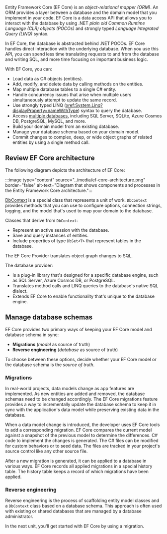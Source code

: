 Entity Framework Core (EF Core) is an *object-relational mapper (ORM)*. An ORM provides a layer between a database and the domain model that you implement in your code. EF Core is a data access API that allows you to interact with the database by using .NET *plain old Common Runtime Language (CLR) objects (POCOs)* and strongly typed *Language Integrated Query (LINQ)* syntax.

In EF Core, the database is abstracted behind .NET POCOs. EF Core handles direct interaction with the underlying database. When you use this API, you can spend less time translating requests to and from the database and writing SQL, and more time focusing on important business logic.

With EF Core, you can:

- Load data as C# objects (entities).
- Add, modify, and delete data by calling methods on the entities.
- Map multiple database tables to a single C# entity.
- Handle concurrency issues that arise when multiple users simultaneously attempt to update the same record.
- Use strongly typed LINQ (<xref:System.Linq?displayProperty=nameWithType>) syntax to query the database.
- Access [multiple databases](/ef/core/providers/), including SQL Server, SQLite, Azure Cosmos DB, PostgreSQL, MySQL, and more.
- Build your domain model from an existing database.
- Manage your database schema based on your domain model.
- Commit changes to complex, deep, or wide object graphs of related entities by using a single method call.

## Review EF Core architecture

The following diagram depicts the architecture of EF Core:

:::image type="content" source="../media/ef-core-architecture.png" border="false" alt-text="Diagram that shows components and processes in the Entity Framework Core architecture.":::

[DbContext](/ef/core/dbcontext-configuration) is a special class that represents a unit of work. `DbContext` provides methods that you can use to configure options, connection strings, logging, and the model that's used to map your domain to the database.

Classes that derive from `DbContext`:

- Represent an active session with the database.
- Save and query instances of entities.
- Include properties of type `DbSet<T>` that represent tables in the database.

The EF Core Provider translates object graph changes to SQL.

The database provider:

- Is a plug-in library that's designed for a specific database engine, such as SQL Server, Azure Cosmos DB, or PostgreSQL.
- Translates method calls and LINQ queries to the database's native SQL dialect.
- Extends EF Core to enable functionality that's unique to the database engine.

## Manage database schemas

EF Core provides two primary ways of keeping your EF Core model and database schema in sync:

- **Migrations** (*model* as source of truth)
- **Reverse engineering** (*database* as source of truth)

To choose between these options, decide whether your EF Core model or the database schema is the *source of truth*.

### Migrations

In real-world projects, data models change as app features are implemented. As new entities are added and removed, the database schemas need to be changed accordingly. The EF Core migrations feature provides a way to incrementally update the database schema to keep it in sync with the application's data model while preserving existing data in the database.

When a data model change is introduced, the developer uses EF Core tools to add a corresponding migration. EF Core compares the current model against a snapshot of the previous model to determine the differences. C# code to implement the changes is generated. The C# files can be modified for custom behaviors or to seed data. The files are tracked in your project's source control like any other source file.

After a new migration is generated, it can be applied to a database in various ways. EF Core records all applied migrations in a special history table. The history table keeps a record of which migrations have been applied.

### Reverse engineering

Reverse engineering is the process of scaffolding entity model classes and a `DbContext` class based on a database schema. This approach is often used with existing or shared databases that are managed by a database administrator.

In the next unit, you'll get started with EF Core by using a migration.
